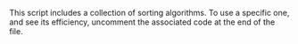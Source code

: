 This script includes a collection of sorting algorithms. To use a specific 
one, and see its efficiency, uncomment the associated code at the end of the
file.
